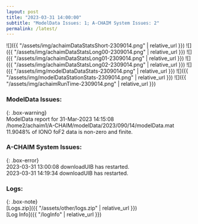 ```yaml
---
layout: post
title: "2023-03-31 14:00:00"
subtitle: "ModelData Issues: 1; A-CHAIM System Issues: 2"
permalink: /latest/
---
```


![]({{ "/assets/img/achaimDataStatsShort-2309014.png" | relative_url }})
![]({{ "/assets/img/achaimDataStatsLong00-2309014.png" | relative_url }})
![]({{ "/assets/img/achaimDataStatsLong01-2309014.png" | relative_url }})
![]({{ "/assets/img/achaimDataStatsLong02-2309014.png" | relative_url }})
![]({{ "/assets/img/modelDataDataStats-2309014.png" | relative_url }})
![]({{ "/assets/img/modelDataStationStats-2309014.png" | relative_url }})
![]({{ "/assets/img/achaimRunTime-2309014.png" | relative_url }})


### ModelData Issues:  
  
{: .box-warning}  
 ModelData report for 31-Mar-2023 14:15:08   
 /home2/achaim1/A-CHAIM/modelData/2023/090/14/modelData.mat   
 11.9048% of IONO foF2 data is non-zero and finite.   
  
### A-CHAIM System Issues:  
  
{: .box-error}  
2023-03-31 13:00:08 downloadUIB has restarted.  
2023-03-31 14:19:34 downloadUIB has restarted.  

### Logs:  
  
{: .box-note}  
[Logs.zip]({{ "/assets/other/logs.zip" | relative_url }})  
[Log Info]({{ "/logInfo" | relative_url }})  
